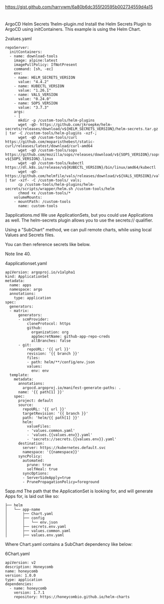 ##
#
https://gist.github.com/harrywm/6a80b6dc355f20595b002734559d4a15
#
##

ArgoCD Helm Secrets
1helm-plugin.md
Install the Helm Secrets Plugin to ArgoCD using initContainers. This example is using the Helm Chart.

2values.yaml
```
repoServer:
  initContainers:
  - name: download-tools
    image: alpine:latest
    imagePullPolicy: IfNotPresent
    command: [sh, -ec]
    env:
    - name: HELM_SECRETS_VERSION
      value: "4.4.2"
    - name: KUBECTL_VERSION
      value: "1.26.1"
    - name: VALS_VERSION
      value: "0.24.0"
    - name: SOPS_VERSION
      value: "3.7.3"
    args:
    - |
      mkdir -p /custom-tools/helm-plugins
      wget -qO- https://github.com/jkroepke/helm-secrets/releases/download/v${HELM_SECRETS_VERSION}/helm-secrets.tar.gz | tar -C /custom-tools/helm-plugins -xzf-;
      wget -qO /custom-tools/curl https://github.com/moparisthebest/static-curl/releases/latest/download/curl-amd64
      wget -qO /custom-tools/sops https://github.com/mozilla/sops/releases/download/v${SOPS_VERSION}/sops-v${SOPS_VERSION}.linux
      wget -qO /custom-tools/kubectl https://dl.k8s.io/release/v${KUBECTL_VERSION}/bin/linux/amd64/kubectl
      wget -qO- https://github.com/helmfile/vals/releases/download/v${VALS_VERSION}/vals_${VALS_VERSION}_linux_amd64.tar.gz | tar -xzf- -C /custom-tools/ vals;
      cp /custom-tools/helm-plugins/helm-secrets/scripts/wrapper/helm.sh /custom-tools/helm
      chmod +x /custom-tools/*
    volumeMounts:
    - mountPath: /custom-tools
      name: custom-tools
```
      
3applications.md
We use ApplicationSets, but you could use Applications as well. The helm-secrets plugin allows you to use the secrets:// qualifier.

Using a "SubChart" method, we can pull remote charts, while using local Values and Secrets files.

You can then reference secrets like below.

Note line 40.

4applicationset.yaml

```
apiVersion: argoproj.io/v1alpha1
kind: ApplicationSet
metadata:
  name: apps
  namespace: argo
  annotations:
    type: application
spec:
  generators:
  - matrix:
      generators:
      - scmProvider:
          cloneProtocol: https
          github:
            organization: org
            appSecretName: github-app-repo-creds
            allBranches: false
      - git:
          repoURL: '{{ url }}'
          revision: '{{ branch }}'
          files:
          - path: helm/**/config/env.json
          values:
            env: env
  template:
    metadata:
      annotations:
        argocd.argoproj.io/manifest-generate-paths: .
      name: '{{ path[1] }}'
    spec:
      project: default
      source:
        repoURL: '{{ url }}'
        targetRevision: '{{ branch }}'
        path: 'helm/{{ path[1] }}'
        helm:
          valueFiles:
          - 'values.common.yaml'
          - 'values.{{values.env}}.yaml'
          - 'secrets://secrets.{{values.env}}.yaml'
      destination:
        server: https://kubernetes.default.svc
        namespace: '{{namespace}}'
      syncPolicy:
        automated:
          prune: true
          selfHeal: true
        syncOptions:
        - ServerSideApply=true
        - PrunePropagationPolicy=foreground
```

5app.md
The path that the ApplicationSet is looking for, and will generate Apps for, is laid out like so:
```
├── helm
│   └── app-name
│       ├── Chart.yaml
│       ├── config
│       │   └── env.json
│       ├── secrets.env.yaml
│       ├── values.common.yaml
│       ├── values.env.yaml
```

Where Chart.yaml contains a SubChart dependency like below:

6Chart.yaml
```
apiVersion: v2
description: Honeycomb
name: honeycomb
version: 1.0.0
type: application
dependencies:
  - name: honeycomb
    version: 1.7.1
    repository: https://honeycombio.github.io/helm-charts

    
